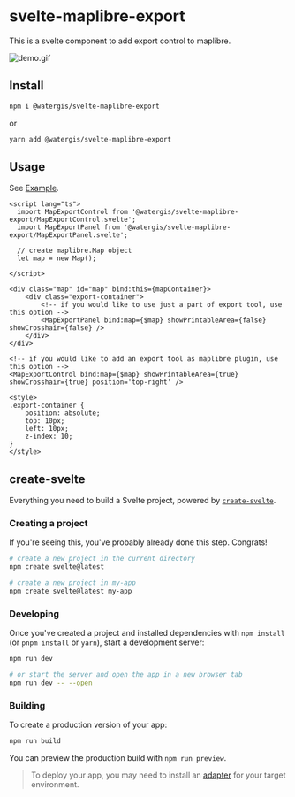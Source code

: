 # svelte-maplibre-export

This is a svelte component to add export control to maplibre.

![demo.gif](./demo.gif)

## Install

```zsh
npm i @watergis/svelte-maplibre-export
```

or

```zsh
yarn add @watergis/svelte-maplibre-export
```

## Usage

See [Example](./src/example).

```svelte
<script lang="ts">
  import MapExportControl from '@watergis/svelte-maplibre-export/MapExportControl.svelte';
  import MapExportPanel from '@watergis/svelte-maplibre-export/MapExportPanel.svelte';

  // create maplibre.Map object
  let map = new Map();

</script>

<div class="map" id="map" bind:this={mapContainer}>
    <div class="export-container">
        <!-- if you would like to use just a part of export tool, use this option -->
        <MapExportPanel bind:map={$map} showPrintableArea={false} showCrosshair={false} />
    </div>
</div>

<!-- if you would like to add an export tool as maplibre plugin, use this option -->
<MapExportControl bind:map={$map} showPrintableArea={true} showCrosshair={true} position='top-right' />

<style>
.export-container {
    position: absolute;
    top: 10px;
    left: 10px;
    z-index: 10;
}
</style>
```

## create-svelte

Everything you need to build a Svelte project, powered by [`create-svelte`](https://github.com/sveltejs/kit/tree/master/packages/create-svelte).

### Creating a project

If you're seeing this, you've probably already done this step. Congrats!

```bash
# create a new project in the current directory
npm create svelte@latest

# create a new project in my-app
npm create svelte@latest my-app
```

### Developing

Once you've created a project and installed dependencies with `npm install` (or `pnpm install` or `yarn`), start a development server:

```bash
npm run dev

# or start the server and open the app in a new browser tab
npm run dev -- --open
```

### Building

To create a production version of your app:

```bash
npm run build
```

You can preview the production build with `npm run preview`.

> To deploy your app, you may need to install an [adapter](https://kit.svelte.dev/docs/adapters) for your target environment.
